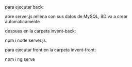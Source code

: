 para ejecutar back:

abre server.js
rellena con sus datos de MySQL, BD va a crear automaticamente

despues en la carpeta invent-back:

npm i
node server.js

para ejecutar front en la carpeta invent-front:

npm i
ng serve

